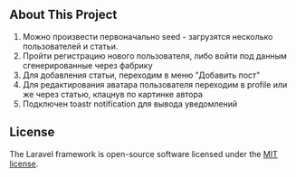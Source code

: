## About This Project

1. Можно произвести первоначально seed - загрузятся несколько пользователей и статьи.
2. Пройти регистрацию нового пользователя, либо войти под данным сгенерированные через фабрику
3. Для добавления статьи, переходим в меню "Добавить пост"
4. Для редактирования аватара пользователя переходим в profile
или же через статью, клацнув по картинке автора
5. Подключен toastr notification для вывода уведомлений 

## License

The Laravel framework is open-source software licensed under the [MIT license](https://opensource.org/licenses/MIT).

